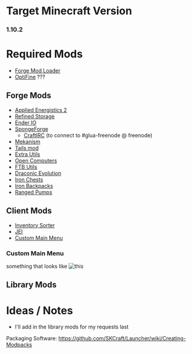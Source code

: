 # Target Minecraft Version
### 1.10.2

# Required Mods

 - [Forge Mod Loader](http://files.minecraftforge.net/)
 - [OptiFine](https://optifine.net/downloads) ???

## Forge Mods

 - [Applied Energistics 2](https://minecraft.curseforge.com/projects/applied-energistics-2)
 - [Refined Storage](https://minecraft.curseforge.com/projects/refined-storage)
 - [Ender IO](https://minecraft.curseforge.com/projects/ender-io)
 - [SpongeForge](https://www.spongepowered.org/downloads/spongeforge)
   - [CraftIRC](https://forums.spongepowered.org/t/craftirc-an-irc-minecraft-relay-plugin-api-4-0-0/6083) (to connect to #glua-freenode @ freenode)
 - [Mekanism](http://aidancbrady.com/mekanism/download/)
 - [Tails mod](https://minecraft.curseforge.com/projects/tails)
 - [Extra Utils](https://minecraft.curseforge.com/projects/extra-utilities)
 - [Open Computers](https://minecraft.curseforge.com/projects/opencomputers)
 - [FTB Utils](https://minecraft.curseforge.com/projects/ftb-utilities)
 - [Draconic Evolution](https://minecraft.curseforge.com/projects/draconic-evolution)
 - [Iron Chests](https://minecraft.curseforge.com/projects/iron-chests)
 - [Iron Backpacks](https://minecraft.curseforge.com/projects/iron-backpacks)
 - [Ranged Pumps](https://minecraft.curseforge.com/projects/ranged-pumps)
 
 ## Client Mods
 
 - [Inventory Sorter](https://minecraft.curseforge.com/projects/inventory-sorter)
 - [JEI](https://minecraft.curseforge.com/projects/just-enough-items-jei)
 - [Custom Main Menu](https://minecraft.curseforge.com/projects/custom-main-menu)
 
 ### Custom Main Menu
 
 something that looks like
 ![this](https://i.imgur.com/HjPgKpB.png)
 
## Library Mods

# Ideas / Notes

 - I'll add in the library mods for my requests last

Packaging Software: https://github.com/SKCraft/Launcher/wiki/Creating-Modpacks
